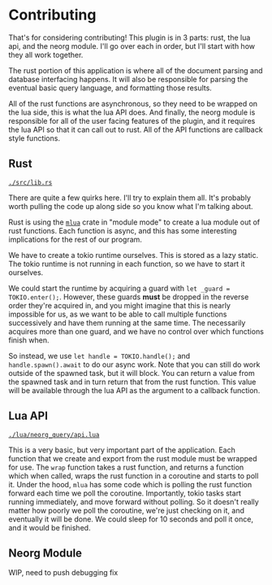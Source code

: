 # Contributing

That's for considering contributing! This plugin is in 3 parts: rust, the lua api, and the neorg
module. I'll go over each in order, but I'll start with how they all work together.

The rust portion of this application is where all of the document parsing and database interfacing
happens. It will also be responsible for parsing the eventual basic query language, and formatting
those results.

All of the rust functions are asynchronous, so they need to be wrapped on the lua side, this is what
the lua API does. And finally, the neorg module is responsible for all of the user facing features
of the plugin, and it requires the lua API so that it can call out to rust. All of the API functions
are callback style functions.

## Rust

[`./src/lib.rs`](./src/lib.rs)

There are quite a few quirks here. I'll try to explain them all. It's probably worth pulling the
code up along side so you know what I'm talking about.

Rust is using the [`mlua`](https://github.com/mlua-rs/mlua) crate in "module mode" to create a lua
module out of rust functions. Each function is async, and this has some interesting implications for
the rest of our program.

We have to create a tokio runtime ourselves. This is stored as a lazy static.
The tokio runtime is not running in each function, so we have to start it ourselves.

We could start the runtime by acquiring a guard with `let _guard = TOKIO.enter();`. However, these
guards **must** be dropped in the reverse order they're acquired in, and you might imagine that this
is nearly impossible for us, as we want to be able to call multiple functions successively and have
them running at the same time. The necessarily acquires more than one guard, and we have no control
over which functions finish when.

So instead, we use `let handle = TOKIO.handle();` and `handle.spawn().await` to do our async work.
Note that you can still do work outside of the spawned task, but it will block. You can return
a value from the spawned task and in turn return that from the rust function. This value will be
available through the lua API as the argument to a callback function.

## Lua API

[`./lua/neorg_query/api.lua`](./lua/neorg_query/api.lua)

This is a very basic, but very important part of the application. Each function that we create and
export from the rust module must be wrapped for use. The `wrap` function takes a rust function,
and returns a function which when called, wraps the rust function in a coroutine and starts to poll
it. Under the hood, `mlua` has some code which is polling the rust function forward each time we
poll the coroutine. Importantly, tokio tasks start running immediately, and move forward without
polling. So it doesn't really matter how poorly we poll the coroutine, we're just checking on it,
and eventually it will be done. We could sleep for 10 seconds and poll it once, and it would be
finished.

## Neorg Module

WIP, need to push debugging fix
